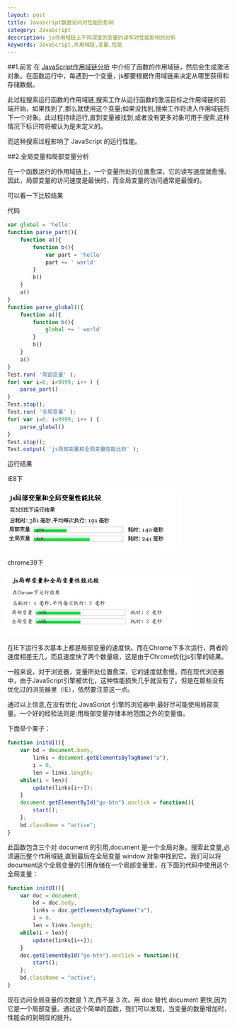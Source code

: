 ```yaml
---
layout: post
title: JavaScript数据访问对性能的影响
category: JavaScript
description: js作用域链上不同深度的变量的读写对性能影响的分析
keywords: JavaScript,作用域链,变量,性能
---
```


##1.前言
在 [JavaScript作用域链分析][link:1] 中介绍了函数的作用域链，然后会生成激活对象。在函数运行中，每遇到一个变量，js都要根据作用域链来决定从哪里获得和存储数据。

此过程搜索运行函数的作用域链,搜索工作从运行函数的激活目标之作用域链的前端开始，如果找到了,那么就使用这个变量;如果没找到,搜索工作将进入作用域链的下一个对象。此过程持续运行,直到变量被找到,或者没有更多对象可用于搜索,这种情况下标识符将被认为是未定义的。

而这种搜索过程影响了 JavaScript 的运行性能。


##2.全局变量和局部变量分析

在一个函数运行的作用域链上，一个变量所处的位置愈深，它的读写速度就愈慢。因此，局部变量的访问速度是最快的，而全局变量的访问通常是最慢的。

可以看一下比较结果

代码

```JavaScript
var global = 'hello'    	
function parse_part(){
	function a(){
		function b(){
			var part = 'hello'
			part += ' world'
		}
		b()
	}		
	a()
}
function parse_global(){
	function a(){
		function b(){
			global += ' world'
		}
		b()
	}		
	a()
}
Test.run( '局部变量' ); 
for( var i=0; i<9999; i++ ) {
	parse_part()
}
Test.stop(); 
Test.run( '全局变量' ); 
for( var i=0; i<9999; i++ ) {
	parse_global()
}
Test.stop(); 
Test.output( 'js局部变量和全局变量性能比较' ); 
```

运行结果

IE8下

![ie下比较结果][img:1]

chrome39下

![chrome下比较结果][img:2]


在IE下运行多次基本上都是局部变量的速度快。而在Chrome下多次运行，两者的速度相差无几，而且速度快了两个数量级，这是由于Chrome优化js引擎的结果。

一般来说，对于浏览器，变量所处位置愈深，它的速度就愈慢。而在现代浏览器中，由于JavaScript引擎被优化，这种性能损失几乎就没有了。但是在那些没有优化过的浏览器里（IE），依然要注意这一点。

通过以上信息,在没有优化 JavaScript 引擎的浏览器中,最好尽可能使用局部变量。一个好的经验法则是:用局部变量存储本地范围之外的变量值。

下面举个栗子：

```JavaScript
function initUI(){
    var bd = document.body,
        links = document.getElementsByTagName("a"),
        i = 0,
        len = links.length;
    while(i < len){
        update(links[i++]);
    }
    document.getElementById("go-btn").onclick = function(){
        start();
    };
    bd.className = "active";
}
```

此函数包含三个对 document 的引用,document 是一个全局对象。搜索此变量,必须遍历整个作用域链,直到最后在全局变量 window 对象中找到它。我们可以将document这个全局变量的引用存储在一个局部变量里，在下面的代码中使用这个全局变量：

```JavaScript
function initUI(){
    var doc = document,
        bd = doc.body,
        links = doc.getElementsByTagName("a"),
        i = 0,
        len = links.length;
    while(i < len){
        update(links[i++]);
    }
    doc.getElementById("go-btn").onclick = function(){
        start();
    };
    bd.className = "active";
}
```

现在访问全局变量的次数是 1 次,而不是 3 次。用 doc 替代 document 更快,因为它是一个局部变量。通过这个简单的函数，我们可以发现，当变量的数量增加时，性能会的到明显的提升。



[link:1]: /2015/01/16/scope_chains.html  "JavaScript作用域链分析"
[img:1]: /images/20150118003219.jpg "ie下比较结果"
[img:2]: /images/005.jpeg "chrome下比较结果"
